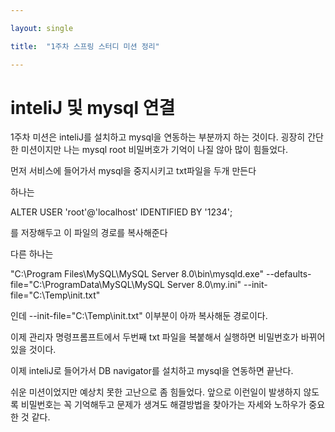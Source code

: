 ```yaml
---

layout: single 

title:  "1주차 스프링 스터디 미션 정리"

---
```


# inteliJ 및 mysql 연결

1주차 미션은 inteliJ를 설치하고 mysql을 연동하는 부분까지 하는 것이다. 굉장히 간단한 미션이지만 나는 mysql root 비밀버호가 기억이 나질 않아 많이 힘들었다.

먼저 서비스에 들어가서 mysql을 중지시키고 txt파일을 두개 만든다

하나는 

ALTER USER 'root'@'localhost' IDENTIFIED BY '1234';

를 저장해두고 이 파일의 경로를 복사해준다



다른 하나는

"C:\Program Files\MySQL\MySQL Server 8.0\bin\mysqld.exe" --defaults-file="C:\ProgramData\MySQL\MySQL Server 8.0\my.ini" --init-file="C:\Temp\init.txt"

인데 --init-file="C:\Temp\init.txt" 이부분이 아까 복사해둔 경로이다.

이제 관리자 명령프롬프트에서 두번째 txt 파일을 복붙해서 실행하면 비밀번호가 바뀌어 있을 것이다. 



이제 inteliJ로 들어가서 DB navigator를 설치하고 mysql을 연동하면 끝난다.

쉬운 미션이었지만 예상치 못한 고난으로 좀 힘들었다. 앞으로  이런일이 발생하지 않도록 비밀번호는 꼭 기억해두고 문제가 생겨도 해결방법을 찾아가는 자세와 노하우가 중요한 것 같다.

